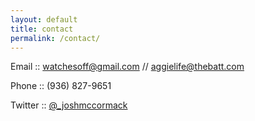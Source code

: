 ```yaml
---
layout: default
title: contact
permalink: /contact/
---
```


Email :: [watchesoff@gmail.com](mailto:watchesoff@gmail.com) // [aggielife@thebatt.com](mailto:aggielife@thebatt.com) 

Phone :: (936) 827-9651

Twitter :: [@_joshmccormack](https://twitter.com/_joshmccormack)<br><br><br>